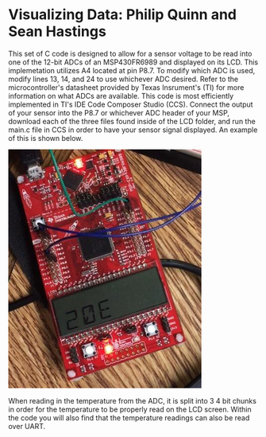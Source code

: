 # Visualizing Data: Philip Quinn and Sean Hastings

This set of C code is designed to allow for a sensor voltage to be read into one of the 12-bit ADCs of an MSP430FR6989 and displayed on its LCD. This implemetation utilizes A4 located at pin P8.7. To modify which ADC is used, modify lines 13, 14, and 24 to use whichever ADC desired. Refer to the microcontroller's datasheet provided by Texas Insrument's (TI) for more information on what ADCs are available. This code is most efficiently implemented in TI's IDE Code Composer Studio (CCS). Connect the output of your sensor into the P8.7 or whichever ADC header of your MSP, download each of the three files found inside of the LCD folder, and run the main.c file in CCS in order to have your sensor signal displayed. An example of this is shown below.

![alt text](https://github.com/RU09342/lab-5-sensing-the-world-around-you-hastings-quinn/blob/master/Visualizing%20Data/FullSizeR.jpg)

When reading in the temperature from the ADC, it is split into 3 4 bit chunks in order for the temperature to be properly read on the LCD screen. Within the code you will also find that the temperature readings can also be read over UART. 